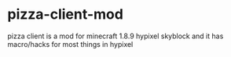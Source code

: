 # pizza-client-mod
pizza client is a mod for minecraft 1.8.9 hypixel skyblock and it has macro/hacks for most things in hypixel
